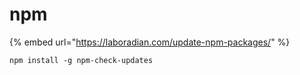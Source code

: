 # npm

{% embed url="https://laboradian.com/update-npm-packages/" %}



```text
npm install -g npm-check-updates
```

